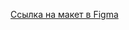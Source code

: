 

<a href="https://www.figma.com/file/IEKD0HrGYAPdk5CXmRxiTR/Projects?node-id=2536%3A1081&mode=dev">Ссылка на макет в Figma</a>